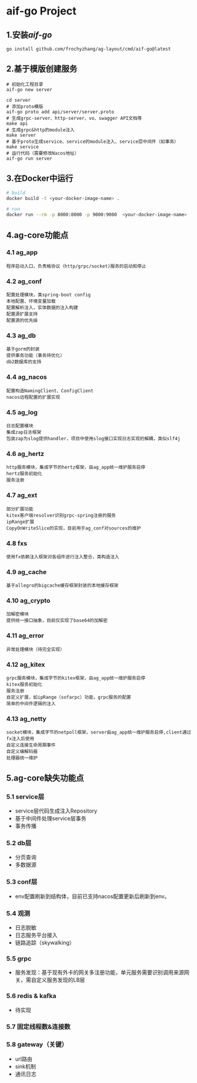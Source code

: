 # aif-go Project

## **1.安装*aif-go***

```
go install github.com/frochyzhang/ag-layout/cmd/aif-go@latest

```

## **2.基于模版创建服务**

```
# 初始化工程目录
aif-go new server

cd server
# 添加proto模版
aif-go proto add api/server/server.proto
# 生成grpc-server、http-server、vo、swagger API文档等
make api
# 生成grpc&http的module注入
make server
# 基于proto生成service、service的module注入、service层中间件（如事务）
make service
# 运行代码（需要修改Nacos地址）
aif-go run server

```

## **3.在Docker中运行**

```bash
# build
docker build -t <your-docker-image-name> .

# run
docker run --rm -p 8000:8000 -p 9000:9000  <your-docker-image-name>

```

## **4.ag-core功能点**

### **4.1 ag_app**

```
程序启动入口，负责格协议（http/grpc/socket)服务的启动和停止

```

### **4.2 ag_conf**

```
配置处理模块，类spring-boot config
本地配置、环境变量加载
配置解析注入，实体数据的注入构建
配置源扩展支持
配置源的优先级

```

### **4.3 ag_db**

```
基于gorm的封装
提供事务功能（事务待优化）
db2数据库的支持

```

### **4.4 ag_nacos**

```
配置构造NamingClient、ConfigClient
nacos远程配置的扩展实现

```

### **4.5 ag_log**

```
日志配置模块
集成zap日志框架
包装zap为slog提供handler，项目中使用slog接口实现日志实现的解耦，类似slf4j

```

### **4.6 ag_hertz**

```
http服务模块，集成字节的hertz框架，由ag_app统一维护服务启停
hertz服务初始化
服务注册

```

### **4.7 ag_ext**

```
部分扩展功能
kitex客户端resolver识别grpc-spring注册的服务
ipRange扩展
CopyOnWriteSlice的实现，目前用于ag_conf对sources的维护

```

### **4.8 fxs**

```
使用fx依赖注入框架对各组件进行注入整合，类构造注入

```

### **4.9 ag_cache**

```
基于allegro的bigcache缓存框架封装的本地缓存框架

```

### **4.10 ag_crypto**

```
加解密模块
提供统一接口抽象，目前仅实现了base64的加解密

```

### **4.11 ag_error**

```
异常处理模块（待完全实现）

```

### **4.12 ag_kitex**

```
grpc服务模块，集成字节的kitex框架，由ag_app统一维护服务启停
kitex服务初始化
服务注册
自定义扩展，如ipRange（sofarpc）功能，grpc服务的配置
简单的中间件逻辑的注入

```

### **4.13 ag_netty**

```
socket模块，集成字节的netpoll框架，server由ag_app统一维护服务启停,client通过fx注入后使用
自定义连接生命周期事件
自定义编解码器
处理器统一维护

```

## **5.ag-core缺失功能点**

### **5.1 service层**

- service层代码生成注入Repository
- 基于中间件处理service层事务
- 事务传播

### **5.2 db层**

- 分页查询
- 多数据源

### **5.3 conf层**

- env配置刷新到结构体，目前已支持nacos配置更新后刷新到env。

### **5.4 观测**

- 日志脱敏
- 日志服务平台接入
- 链路追踪（skywalking）

### **5.5 grpc**

- 服务发现：基于现有外卡的网关多注册功能，单元服务需要识别调用来源网关，需自定义服务发现的LB层

### **5.6 redis & kafka**

- 待实现

### **5.7 固定线程数&连接数**

### **5.8 gateway（关键）**
- url路由
- sink机制
- 通讯日志